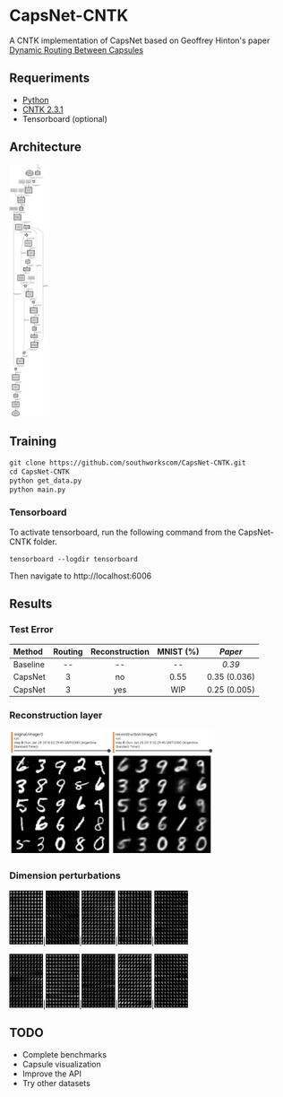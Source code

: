 # CapsNet-CNTK

A CNTK implementation of CapsNet based on Geoffrey Hinton's paper [Dynamic Routing Between Capsules](https://arxiv.org/abs/1710.09829)

## Requeriments

- [Python](https://www.python.org/)
- [CNTK 2.3.1](https://docs.microsoft.com/en-us/cognitive-toolkit/Setup-Windows-Python?tabs=cntkpy231)
- Tensorboard (optional)

## Architecture

<a href="images/CapsNetArch.png"><img src="images/CapsNetArch.png"  width="70" height="450"></a>

## Training

```
git clone https://github.com/southworkscom/CapsNet-CNTK.git
cd CapsNet-CNTK
python get_data.py
python main.py
```

### Tensorboard

To activate tensorboard, run the following command from the CapsNet-CNTK folder.

```
tensorboard --logdir tensorboard
```

Then navigate to http://localhost:6006

## Results

### Test Error

   Method     |   Routing   |   Reconstruction  |  MNIST (%)  |  *Paper*
   :---------|:------:|:---:|:----:|:----:
   Baseline |  -- | -- | --             | *0.39*
   CapsNet  |  3 | no | 0.55 | 0.35 (0.036)
   CapsNet  |  3 | yes| WIP | 0.25 (0.005)

### Reconstruction layer

<a href="images/reconstruction.png"><img src="images/reconstruction.png"  width="364" height="224"></a>

### Dimension perturbations

<a href="images/manipulated/0.png"><img src="images/manipulated/0.png"  width="60" height="96"></a>|<a href="images/manipulated/1.png"><img src="images/manipulated/1.png"  width="60" height="96"></a>|<a href="images/manipulated/2.png"><img src="images/manipulated/2.png"  width="60" height="96"></a>|<a href="images/manipulated/3.png"><img src="images/manipulated/3.png"  width="60" height="96"></a>|<a href="images/manipulated/4.png"><img src="images/manipulated/4.png"  width="60" height="96"></a>

<a href="images/manipulated/5.png"><img src="images/manipulated/5.png"  width="60" height="96"></a>|<a href="images/manipulated/6.png"><img src="images/manipulated/6.png"  width="60" height="96"></a>|<a href="images/manipulated/7.png"><img src="images/manipulated/7.png"  width="60" height="96"></a>|<a href="images/manipulated/8.png"><img src="images/manipulated/8.png"  width="60" height="96"></a>|<a href="images/manipulated/9.png"><img src="images/manipulated/9.png"  width="60" height="96"></a>

## TODO

- Complete benchmarks
- Capsule visualization
- Improve the API
- Try other datasets